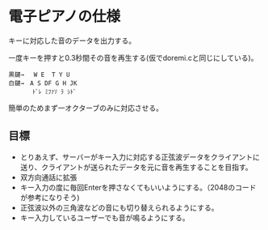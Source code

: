 # 電子ピアノの仕様

キーに対応した音のデータを出力する。

一度キーを押すと0.3秒間その音を再生する(仮でdoremi.cと同じにしている)。

```
黒鍵→　 W E  T Y U
白鍵→　A S DF G H JK
　　　　ﾄﾞﾚ ﾐﾌｧｿ ﾗ ｼﾄﾞ
```

簡単のためまず一オクターブのみに対応させる。

## 目標
+ とりあえず、サーバーがキー入力に対応する正弦波データをクライアントに送り、クライアントが送られたデータを元に音を再生することを目指す。
+ 双方向通話に拡張
+ キー入力の度に毎回Enterを押さなくてもいいようにする。（2048のコードが参考になりそう)
+ 正弦波以外の三角波などの音にも切り替えられるようにする。
+ キー入力しているユーザーでも音が鳴るようにする。